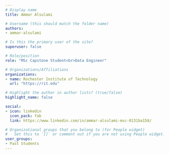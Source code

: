 ```yaml
---
# Display name
title: Ammar Alsulami

# Username (this should match the folder name)
authors:
- ammar-alsulami

# Is this the primary user of the site?
superuser: false

# Role/position
role: "MSc Capstone Student<br>Data Engineer"

# Organizations/Affiliations
organizations:
- name: Rochester Institute of Technology
  url: "https://rit.edu"

# Highlight the author in author lists? (true/false)
highlight_name: false

social:
- icon: linkedin
  icon_pack: fab
  link: https://www.linkedin.com/in/ammar-alsulami-msc-0131ba158/

# Organizational groups that you belong to (for People widget)
#   Set this to `[]` or comment out if you are not using People widget.
user_groups:
- Past Students
---
```

